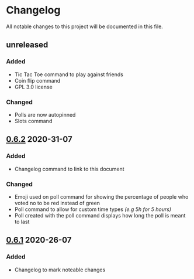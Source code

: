# Changelog

All notable changes to this project will be documented in this file.  

## unreleased  

### Added  

* Tic Tac Toe command to play against friends  
* Coin flip command  
* GPL 3.0 license  

### Changed  

* Polls are now autopinned  
* Slots command  
  
## [0.6.2](https://github.com/silas-hw/Consumer-Your-Calcium-Discord-Bot/tree/v0.6.2) 2020-31-07  

### Added  

* Changelog command to link to this document  
  
### Changed  

* Emoji used on poll command for showing the percentage of people who voted no to be red instead of green  
* Poll command to allow for custom time types *(e.g 5h for 5 hours)*  
* Poll created with the poll command displays how long the poll is meant to last  
  
## [0.6.1](https://github.com/silas-hw/Consumer-Your-Calcium-Discord-Bot/tree/v0.6.1) 2020-26-07  

### Added  

* Changelog to mark noteable changes  
